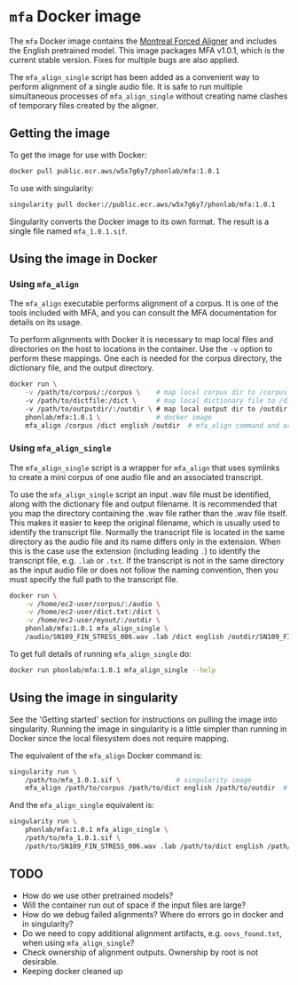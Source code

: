 # `mfa` Docker image

The `mfa` Docker image contains the [Montreal Forced Aligner](https://github.com/MontrealCorpusTools/Montreal-Forced-Aligner) and includes the English pretrained model. This image packages MFA v1.0.1, which is the current stable version. Fixes for multiple bugs are also applied. 

The `mfa_align_single` script has been added as a convenient way to perform alignment of a single audio file. It is safe to run multiple simultaneous processes of `mfa_align_single` without creating name clashes of temporary files created by the aligner.

## Getting the image

To get the image for use with Docker:

```bash
docker pull public.ecr.aws/w5x7g6y7/phonlab/mfa:1.0.1
```

To use with singularity:

```bash
singularity pull docker://public.ecr.aws/w5x7g6y7/phonlab/mfa:1.0.1
```

Singularity converts the Docker image to its own format. The result is a single file named `mfa_1.0.1.sif`.

## Using the image in Docker

### Using `mfa_align`

The `mfa_align` executable performs alignment of a corpus. It is one of the tools included with MFA, and you can consult the MFA documentation for details on its usage.

To perform alignments with Docker it is necessary to map local files and directories on the host to locations in the container. Use the `-v` option to perform these mappings. One each is needed for the corpus directory, the dictionary file, and the output directory.

```bash
docker run \
    -v /path/to/corpus/:/corpus \    # map local corpus dir to /corpus in container
    -v /path/to/dictfile:/dict \     # map local dictionary file to /dict in container
    -v /path/to/outputdir/:/outdir \ # map local output dir to /outdir in container
    phonlab/mfa:1.0.1 \              # docker image
    mfa_align /corpus /dict english /outdir  # mfa_align command and args
```

### Using `mfa_align_single`

The `mfa_align_single` script is a wrapper for `mfa_align` that uses symlinks to create a mini corpus of one audio file and an associated transcript.

To use the `mfa_align_single` script an input .wav file must be identified, along with the dictionary file and output filename. It is recommended that you map the directory containing the .wav file rather than the .wav file itself. This makes it easier to keep the original filename, which is usually used to identify the transcript file. Normally the transcript file is located in the same directory as the audio file and its name differs only in the extension. When this is the case use the extension (including leading `.`) to identify the transcript file, e.g. `.lab` or `.txt`. If the transcript is not in the same directory as the input audio file or does not follow the naming convention, then you must specify the full path to the transcript file.

```bash
docker run \
    -v /home/ec2-user/corpus/:/audio \
    -v /home/ec2-user/dict.txt:/dict \
    -v /home/ec2-user/myout/:/outdir \
    phonlab/mfa:1.0.1 mfa_align_single \
    /audio/SN109_FIN_STRESS_006.wav .lab /dict english /outdir/SN109_FIN_STRESS_006.TextGrid
```

To get full details of running `mfa_align_single` do:

```bash
docker run phonlab/mfa:1.0.1 mfa_align_single --help
```

## Using the image in singularity

See the 'Getting started' section for instructions on pulling the image into singularity. Running the image in singularity is a little simpler than running in Docker since the local filesystem does not require mapping.

The equivalent of the `mfa_align` Docker command is:

```bash
singularity run \
    /path/to/mfa_1.0.1.sif \              # singularity image
    mfa_align /path/to/corpus /path/to/dict english /path/to/outdir  # mfa_align command and args
```

And the `mfa_align_single` equivalent is:

```bash
singularity run \
    phonlab/mfa:1.0.1 mfa_align_single \
    /path/to/mfa_1.0.1.sif \
    /path/to/SN109_FIN_STRESS_006.wav .lab /path/to/dict english /path/to/outdir/SN109_FIN_STRESS_006.TextGrid
```

## TODO

   - How do we use other pretrained models?
   - Will the container run out of space if the input files are large?
   - How do we debug failed alignments? Where do errors go in docker and in singularity?
   - Do we need to copy additional alignment artifacts, e.g. `oovs_found.txt`, when using `mfa_align_single`?
   - Check ownership of alignment outputs. Ownership by root is not desirable.
   - Keeping docker cleaned up
